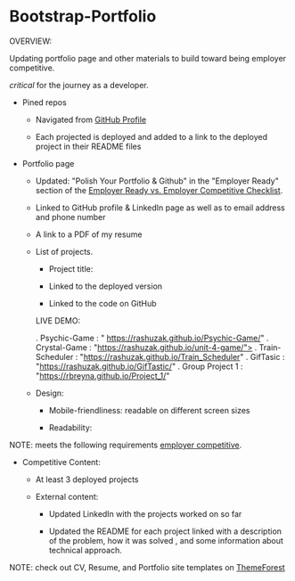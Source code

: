 # Bootstrap-Portfolio


OVERVIEW:

Updating portfolio page and other materials to build toward being employer competitive.

 *critical* for the journey as a developer.



* Pined repos 

  * Navigated from [GitHub Profile](https://github.com/USERNAME?tab=repositories)


  * Each projected is deployed and added to a link to the deployed project in their README files


* Portfolio page

  * Updated:  "Polish Your Portfolio & Github" in the "Employer Ready" section of the [Employer Ready vs. Employer Competitive Checklist](https://drive.google.com/file/d/0BwhzeIUMYf1nV2JQcGdkU3ktcnFBLUZ4X09VSXliTUtJZWsw/view). 

  * Linked to GitHub profile & LinkedIn page as well as to email address and phone number

  * A link to a PDF of my resume

  
  * List of projects. 

    * Project title: 

    * Linked to the deployed version

    * Linked to the code on GitHub

    LIVE DEMO:

    . Psychic-Game : " https://rashuzak.github.io/Psychic-Game/"
    . Crystal-Game : "https://rashuzak.github.io/unit-4-game/">
    . Train-Scheduler : "https://rashuzak.github.io/Train_Scheduler"
    . GifTasic : "https://rashuzak.github.io/GifTastic/"
    . Group Project 1 : "https://rbreyna.github.io/Project_1/"

  
  * Design: 

    * Mobile-friendliness: readable on different screen sizes

    * Readability: 

NOTE:
meets the following requirements [employer competitive](https://drive.google.com/file/d/0BwhzeIUMYf1nV2JQcGdkU3ktcnFBLUZ4X09VSXliTUtJZWsw/view).


  * Competitive Content:


    * At least 3 deployed projects

    * External content:

      * Updated LinkedIn with the projects worked on so far

      * Updated the README for each project linked  with a description of the problem,
  how it was solved , and some information about technical approach.

  


NOTE:
check out CV, Resume, and Portfolio site templates on [ThemeForest](https://themeforest.net/category/site-templates?tags=cv,resume,portfolio)
